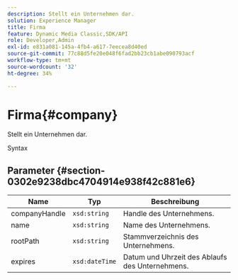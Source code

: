 ```yaml
---
description: Stellt ein Unternehmen dar.
solution: Experience Manager
title: Firma
feature: Dynamic Media Classic,SDK/API
role: Developer,Admin
exl-id: e831a081-145a-4fb4-a617-7eecea8d40ed
source-git-commit: 77c88d5fe20e048f6fad2bb23cb1abe090793acf
workflow-type: tm+mt
source-wordcount: '32'
ht-degree: 34%

---
```


# Firma{#company}

Stellt ein Unternehmen dar.

Syntax

## Parameter {#section-0302e9238dbc4704914e938f42c881e6}

| Name | Typ | Beschreibung |
|---|---|---|
| companyHandle | `xsd:string` | Handle des Unternehmens. |
| name | `xsd:string` | Name des Unternehmens. |
| rootPath | `xsd:string` | Stammverzeichnis des Unternehmens. |
| expires | `xsd:dateTime` | Datum und Uhrzeit des Ablaufs des Unternehmens. |
